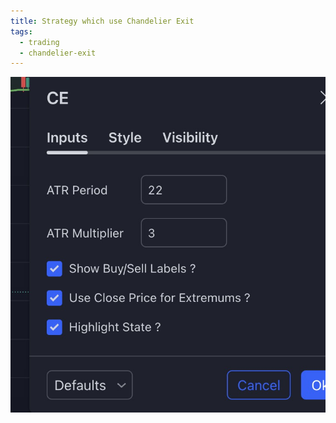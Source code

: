 ```yaml
---
title: Strategy which use Chandelier Exit
tags:
  - trading
  - chandelier-exit
---
```

 
![alt text](image.png)